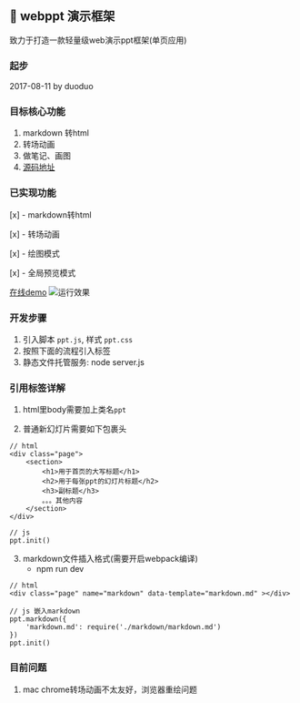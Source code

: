 ## :rabbit: webppt 演示框架
致力于打造一款轻量级web演示ppt框架(单页应用)

### 起步
2017-08-11 by duoduo

### 目标核心功能
1. markdown 转html
2. 转场动画
3. 做笔记、画图
4. [源码地址](https://github.com/lduoduo/webppt/blob/master/wp/src/lib/ppt.js)

### 已实现功能
[x] - markdown转html

[x] - 转场动画

[x] - 绘图模式

[x] - 全局预览模式

[在线demo](https://ldodo.cc/webppt)
![运行效果](http://wx2.sinaimg.cn/mw1024/74d94e2egy1fig9p5w8bkj212h0kzjxm.jpg)


### 开发步骤
1. 引入脚本 `ppt.js`, 样式 `ppt.css`
2. 按照下面的流程引入标签
3. 静态文件托管服务: node server.js

### 引用标签详解

1. html里body需要加上类名`ppt`

2. 普通新幻灯片需要如下包裹头
```
// html
<div class="page">
    <section>
        <h1>用于首页的大写标题</h1>
        <h2>用于每张ppt的幻灯片标题</h2>
        <h3>副标题</h3>
        。。。其他内容
    </section>
</div>

// js
ppt.init()
```

3. markdown文件插入格式(需要开启webpack编译)
    + npm run dev
```
// html
<div class="page" name="markdown" data-template="markdown.md" ></div>

// js 嵌入markdown
ppt.markdown({
    'markdown.md': require('./markdown/markdown.md')
})
ppt.init()
```

### 目前问题
1. mac chrome转场动画不太友好，浏览器重绘问题